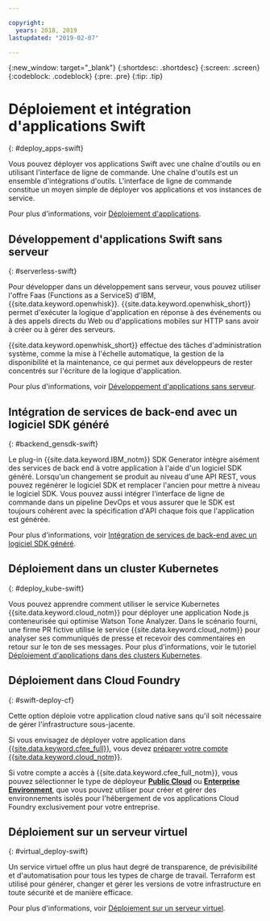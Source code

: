 ```yaml
---

copyright:
  years: 2018, 2019
lastupdated: "2019-02-07"

---
```


{:new_window: target="_blank"}
{:shortdesc: .shortdesc}
{:screen: .screen}
{:codeblock: .codeblock}
{:pre: .pre}
{:tip: .tip}

# Déploiement et intégration d'applications Swift
{: #deploy_apps-swift}

Vous pouvez déployer vos applications Swift avec une chaîne d'outils ou en utilisant l'interface de ligne de commande. Une chaîne d'outils est un ensemble d'intégrations d'outils. L'interface de ligne de commande constitue un moyen simple de déployer vos applications et vos instances de service.

Pour plus d'informations, voir [Déploiement d'applications](/docs/apps/dep-app-tool.html#deploying-apps).

## Développement d'applications Swift sans serveur
{: #serverless-swift}

Pour développer dans un développement sans serveur, vous pouvez utiliser l'offre Faas (Functions as a ServiceS) d'IBM, {{site.data.keyword.openwhisk}}. {{site.data.keyword.openwhisk_short}} permet d'exécuter la logique d'application en réponse à des événements ou à des appels directs du Web ou d'applications mobiles sur HTTP sans avoir à créer ou à gérer des serveurs.

{{site.data.keyword.openwhisk_short}} effectue des tâches d'administration système, comme la mise à l'échelle automatique, la gestion de la disponibilité et la maintenance, ce qui permet aux développeurs de rester concentrés sur l'écriture de la logique d'application.

Pour plus d'informations, voir [Développement d'applications sans serveur](/docs/apps/deploying/functions.html#serverless).

## Intégration de services de back-end avec un logiciel SDK généré
{: #backend_gensdk-swift}

Le plug-in {{site.data.keyword.IBM_notm}} SDK Generator intègre aisément des services de back end à votre application à l'aide d'un logiciel SDK généré. Lorsqu'un changement se produit au niveau d'une API REST, vous pouvez regénérer le logiciel SDK et remplacer l'ancien pour mettre à niveau le logiciel SDK. Vous pouvez aussi intégrer l'interface de ligne de commande dans un pipeline DevOps et vous assurer que le SDK est toujours cohérent avec la spécification d'API chaque fois que l'application est générée.

Pour plus d'informations, voir [Intégration de services de back-end avec un logiciel SDK généré](/docs/swift/backend/cli_sdkgen.html#sdk-cli).

## Déploiement dans un cluster Kubernetes
{: #deploy_kube-swift}

Vous pouvez apprendre comment utiliser le service Kubernetes {{site.data.keyword.cloud_notm}} pour déployer une application Node.js conteneurisée qui optimise Watson Tone Analyzer. Dans le scénario fourni, une firme PR fictive utilise le service {{site.data.keyword.cloud_notm}} pour analyser ses communiqués de presse et recevoir des commentaires en retour sur le ton de ses messages. Pour plus d'informations, voir le tutoriel [Déploiement d'applications dans des clusters Kubernetes](/docs/containers/cs_tutorials_apps.html#cs_apps_tutorial).

## Déploiement dans Cloud Foundry
{: #swift-deploy-cf}

Cette option déploie votre application cloud native sans qu'il soit nécessaire de gérer l'infrastructure sous-jacente.

Si vous envisagez de déployer votre application dans [{{site.data.keyword.cfee_full}}](/docs/cloud-foundry/index.html#about), vous devez [préparer votre compte {{site.data.keyword.cloud_notm}}](/docs/cloud-foundry/prepare-account.html#prepare).

Si votre compte a accès à {{site.data.keyword.cfee_full_notm}}, vous pouvez sélectionner le type de déployeur **[Public Cloud](/docs/cloud-foundry-public/about-cf.html#about-cf)** ou **[Enterprise Environment](/docs/cloud-foundry-public/cfee.html#cfee)**, que vous pouvez utiliser pour créer et gérer des environnements isolés pour l'hébergement de vos applications Cloud Foundry exclusivement pour votre entreprise.

## Déploiement sur un serveur virtuel
{: #virtual_deploy-swift}

Un service virtuel offre un plus haut degré de transparence, de prévisibilité et d'automatisation pour tous les types de charge de travail. Terraform est utilisé pour générer, changer et gérer les versions de votre infrastructure en toute sécurité et de manière efficace.

Pour plus d'informations, voir [Déploiement sur un serveur virtuel](/docs/apps/vsi-deploy.html#vsi-deploy).
